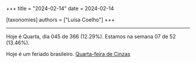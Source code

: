 +++
title = "2024-02-14"
date = 2024-02-14

[taxonomies]
authors = ["Luísa Coelho"]
+++

---

Hoje é Quarta, dia 045 de 366 (12.29%). Estamos na semana 07 de 52 (13.46%).

Hoje é um feriado brasileiro. [Quarta-feira de Cinzas](https://pt.wikipedia.org/wiki/Quarta-feira_de_cinzas)
